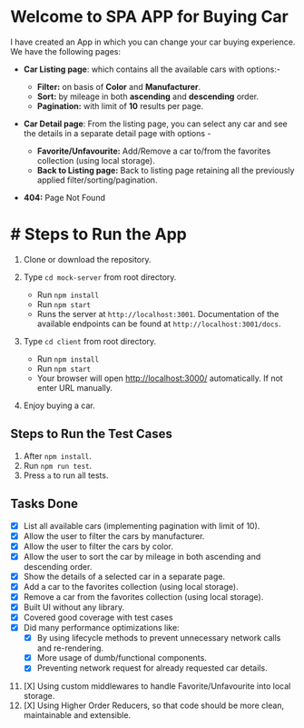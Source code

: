 
# Welcome to SPA  APP for Buying Car

I have created an App in which you can change your car buying experience.
We have the following pages:

* **Car Listing page**: which contains all the available cars with options:-
     * **Filter:** on basis of **Color** and **Manufacturer**.
     * **Sort:** by mileage in both **ascending** and **descending** order.
     * **Pagination:** with limit of **10** results per page.

* **Car Detail page**: From the listing page, you can select any car and see the details in a separate detail page with options -
    * **Favorite/Unfavourite:** Add/Remove a car to/from the favorites collection (using local storage).
    * **Back to Listing page:** Back to listing page retaining all the previously applied filter/sorting/pagination.

* **404:** Page Not Found

# # Steps to Run the App
1.  Clone or download the repository.

2.  Type `cd mock-server` from root directory.
    * Run  `npm install`
    * Run `npm start`
    * Runs the server at `http://localhost:3001`. Documentation of the available endpoints can be found at `http://localhost:3001/docs`.

3. Type  `cd client` from root directory.
    * Run  `npm install`
    * Run  `npm start`
    * Your browser will open  [http://localhost:3000/](http://localhost:3000/)  automatically. If not enter URL manually.

4.  Enjoy buying a car.

## Steps to Run the Test Cases

1.  After  `npm install`.
2.  Run  `npm run test`.
3.  Press  `a`  to run all tests.

## Tasks Done

 - [X] List all available cars (implementing pagination with limit of 10).
 - [X] Allow the user to filter the cars by manufacturer.
 - [X] Allow the user to filter the cars by color.
 - [x] Allow the user to sort the car by mileage in both ascending and descending order.
 - [X] Show the details of a selected car in a separate page.
 - [X] Add a car to the favorites collection (using local storage).
 - [X] Remove a car from the favorites collection (using local storage).
 - [X] Built UI without any library.
 - [X] Covered good coverage with test cases
 - [X] Did many performance optimizations like: 	
	 - [X] By using lifecycle methods to prevent unnecessary network calls and re-rendering.
	 - [X] More usage of dumb/functional components.
	 - [X] Preventing network request for already requested car details.
11. [X] Using custom middlewares to handle Favorite/Unfavourite into local storage.
12. [X] Using Higher Order Reducers, so that code should be more clean, maintainable and extensible.
